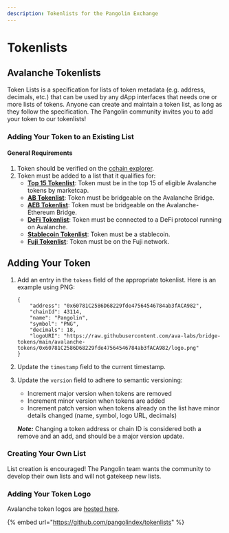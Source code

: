 ```yaml
---
description: Tokenlists for the Pangolin Exchange
---
```


# Tokenlists

## Avalanche Tokenlists

Token Lists is a specification for lists of token metadata (e.g. address, decimals, etc.) that can be used by any dApp interfaces that needs one or more lists of tokens. Anyone can create and maintain a token list, as long as they follow the specification. The Pangolin community invites you to add your token to our tokenlists!

### Adding Your Token to an Existing List

#### General Requirements

1. Token should be verified on the [cchain explorer](https://cchain.explorer.avax.network).
2. Token must be added to a list that it qualifies for:
   * [**Top 15 Tokenlist**](https://github.com/pangolindex/tokenlists/blob/main/top15.tokenlist.json): Token must be in the top 15 of eligible Avalanche tokens by marketcap.
   * [**AB Tokenlist**](https://github.com/pangolindex/tokenlists/blob/main/ab.tokenlist.json): Token must be bridgeable on the Avalanche Bridge.
   * [**AEB Tokenlist**](https://github.com/pangolindex/tokenlists/blob/main/aeb.tokenlist.json): Token must be bridgeable on the Avalanche-Ethereum Bridge.
   * [**DeFi Tokenlist**](https://github.com/pangolindex/tokenlists/blob/main/defi.tokenlist.json): Token must be connected to a DeFi protocol running on Avalanche.
   * [**Stablecoin Tokenlist**](https://github.com/pangolindex/tokenlists/blob/main/stablecoin.tokenlist.json): Token must be a stablecoin.
   * [**Fuji Tokenlist**](https://github.com/pangolindex/tokenlists/blob/main/fuji.tokenlist.json): Token must be on the Fuji network.

## Adding Your Token

1.  Add an entry in the `tokens` field of the appropriate tokenlist. Here is an example using PNG:

    ```
    {
        "address": "0x60781C2586D68229fde47564546784ab3fACA982",
        "chainId": 43114,
        "name": "Pangolin",
        "symbol": "PNG",
        "decimals": 18,
        "logoURI": "https://raw.githubusercontent.com/ava-labs/bridge-tokens/main/avalanche-tokens/0x60781C2586D68229fde47564546784ab3fACA982/logo.png"
    }
    ```
2. Update the `timestamp` field to the current timestamp.
3.  Update the `version` field to adhere to semantic versioning:

    * Increment major version when tokens are removed
    * Increment minor version when tokens are added
    * Increment patch version when tokens already on the list have minor details changed (name, symbol, logo URL, decimals)

    _**Note:**_ Changing a token address or chain ID is considered both a remove and an add, and should be a major version update.

### Creating Your Own List

List creation is encouraged! The Pangolin team wants the community to develop their own lists and will not gatekeep new lists.

### Adding Your Token Logo

Avalanche token logos are [hosted here](https://github.com/pangolindex/tokens).

{% embed url="https://github.com/pangolindex/tokenlists" %}

